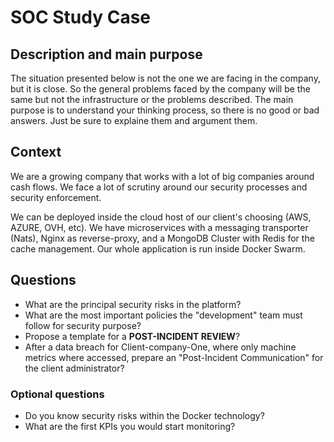 # SOC Study Case

## Description and main purpose
The situation presented below is not the one we are facing in the company, but it is close. So the general problems faced by the company will be the same but not the infrastructure or the problems described.
The main purpose is to understand your thinking process, so there is no good or bad answers. Just be sure to explaine them and argument them.

## Context

We are a growing company that works with a lot of big companies around cash flows. We face a lot of scrutiny around our security processes and security enforcement.

We can be deployed inside the cloud host of our client's choosing (AWS, AZURE, OVH, etc). We have microservices with a messaging transporter (Nats), Nginx as reverse-proxy, and a MongoDB Cluster with Redis for the cache management.
Our whole application is run inside Docker Swarm.


## Questions

 * What are the principal security risks in the platform?
 * What are the most important policies the "development" team must follow for security purpose?
 * Propose a template for a **POST-INCIDENT REVIEW**? 
 * After a data breach for Client-company-One, where only machine metrics where accessed, prepare an "Post-Incident Communication" for the client administrator?

### Optional questions

 * Do you know security risks within the Docker technology?
 * What are the first KPIs you would start monitoring?
